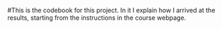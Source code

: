#This is the codebook for this project. In it I explain how I arrived at the results, starting from the instructions in the course webpage.

